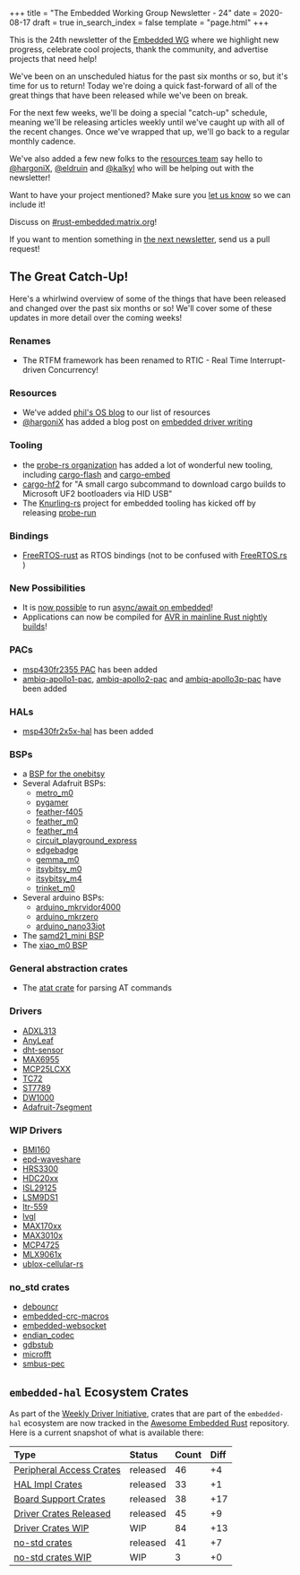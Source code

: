 +++
title = "The Embedded Working Group Newsletter - 24"
date = 2020-08-17
draft = true
in_search_index = false
template = "page.html"
+++

<!-- TODO before release set `draft` to `false` and `in_search_index` to `true` -->

This is the 24th newsletter of the [Embedded WG] where we highlight new progress, celebrate cool projects, thank the community, and advertise projects that need help!

We've been on an unscheduled hiatus for the past six months or so, but it's time for us to return! Today we're doing a quick fast-forward of all of the great things that have been released while we've been on break.

For the next few weeks, we'll be doing a special "catch-up" schedule, meaning we'll be releasing articles weekly until we've caught up with all of the recent changes. Once we've wrapped that up, we'll go back to a regular monthly cadence.

We've also added a few new folks to the [resources team](https://github.com/rust-embedded/wg#the-resources-team) say hello to [@hargoniX](https://github.com/hargonix/), [@eldruin](https://github.com/eldruin) and [@kalkyl](https://github.com/kalkyl) who will be helping out with the newsletter!

Want to have your project mentioned? Make sure you [let us know][the next newsletter] so we can include it!

[Embedded WG]: https://github.com/rust-embedded/wg

<!-- TODO uncomment -->

Discuss on [#rust-embedded:matrix.org]!
<!-- Discuss on [#rust-embedded:matrix.org], [users.rust-lang.org], [on twitter], or [on reddit]! -->

[#rust-embedded:matrix.org]: https://matrix.to/#/#rust-embedded:matrix.org
<!-- [users.rust-lang.org]: https://example.org/#TODO -->
<!-- [on twitter]: https://example.org/#TODO -->
<!-- [on reddit]: https://example.org/#TODO -->

<!-- more -->

If you want to mention something in [the next newsletter], send us a pull request!

[the next newsletter]: https://github.com/rust-embedded/blog/edit/master/content/2020-08-24-newsletter-25.md

## The Great Catch-Up!

Here's a whirlwind overview of some of the things that have been released and changed over the past six months or so!
We'll cover some of these updates in more detail over the coming weeks!

### Renames

* The RTFM framework has been renamed to RTIC - Real Time Interrupt-driven Concurrency!

### Resources

* We've added [phil's OS blog](https://os.phil-opp.com/) to our list of resources
* [@hargoniX](https://github.com/hargonix) has added a blog post on [embedded driver writing](https://hboeving.dev/blog/rust-2c-driver-p1/)

### Tooling

* the [probe-rs organization](https://probe.rs) has added a lot of wonderful new tooling, including [cargo-flash](https://crates.io/crates/cargo-flash) and [cargo-embed](https://crates.io/crates/cargo-embed)
* [cargo-hf2](https://crates.io/crates/cargo-hf2) for "A small cargo subcommand to download cargo builds to Microsoft UF2 bootloaders via HID USB"
* The [Knurling-rs](https://github.com/knurling-rs/meta) project for embedded tooling has kicked off by releasing [probe-run](https://github.com/knurling-rs/probe-run)

### Bindings

* [FreeRTOS-rust](https://crates.io/crates/freertos-rust) as RTOS bindings (not to be confused with [FreeRTOS.rs](https://crates.io/crates/freertos_rs) )

### New Possibilities

* It is [now possible](https://ferrous-systems.com/blog/stable-async-on-embedded/) to run [async/await on embedded](https://blog.rust-lang.org/2020/06/04/Rust-1.44.0.html)!
* Applications can now be compiled for [AVR in mainline Rust nightly builds](https://github.com/rust-lang/rust/issues/44052#issuecomment-663394401)!

### PACs

* [msp430fr2355 PAC](https://crates.io/crates/msp430fr2355) has been added
* [ambiq-apollo1-pac](https://crates.io/crates/ambiq-apollo1-pac), [ambiq-apollo2-pac](https://crates.io/crates/ambiq-apollo2-pac) and [ambiq-apollo3p-pac](https://crates.io/crates/ambiq-apollo3p-pac) have been added

### HALs

* [msp430fr2x5x-hal](https://crates.io/crates/msp430fr2x5x-hal) has been added

### BSPs

* a [BSP for the onebitsy](https://crates.io/crates/onebitsy)
* Several Adafruit BSPs:
    * [metro_m0](https://crates.io/crates/metro_m0)
    * [pygamer](https://crates.io/crates/pygamer)
    * [feather-f405](https://crates.io/crates/feather-f405)
    * [feather_m0](https://crates.io/crates/feather_m0)
    * [feather_m4](https://crates.io/crates/feather_m4)
    * [circuit_playground_express](https://crates.io/crates/circuit_playground_express)
    * [edgebadge](https://crates.io/crates/edgebadge)
    * [gemma_m0](https://crates.io/crates/gemma_m0)
    * [itsybitsy_m0](https://crates.io/crates/itsybitsy_m0)
    * [itsybitsy_m4](https://crates.io/crates/itsybitsy_m4)
    * [trinket_m0](https://crates.io/crates/trinket_m0)
* Several arduino BSPs:
    * [arduino_mkrvidor4000](https://crates.io/crates/arduino_mkrvidor4000)
    * [arduino_mkrzero](https://crates.io/crates/arduino_mkrzero)
    * [arduino_nano33iot](https://crates.io/crates/arduino_nano33iot)
* The [samd21_mini BSP](https://crates.io/crates/samd21_mini)
* The [xiao_m0 BSP](https://crates.io/crates/xiao_m0)

### General abstraction crates

* The [atat crate](https://github.com/BlackbirdHQ/atat) for parsing AT commands

### Drivers

* [ADXL313](https://crates.io/crates/adxl313)
* [AnyLeaf](https://crates.io/crates/anyleaf)
* [dht-sensor](https://crates.io/crates/dht-sensor)
* [MAX6955](https://crates.io/crates/max6955)
* [MCP25LCXX](https://crates.io/crates/microchip-eeprom-25lcxx)
* [TC72](https://crates.io/crates/microchip-tc72r-rs)
* [ST7789](http://crates.io/crates/st7789)
* [DW1000](https://crates.io/crates/dw1000)
* [Adafruit-7segment](https://crates.io/crates/adafruit-7segment)

### WIP Drivers

* [BMI160](https://crates.io/crates/bmi160)
* [epd-waveshare](https://crates.io/crates/epd-waveshare)
* [HRS3300](https://crates.io/crates/hrs3300)
* [HDC20xx](https://crates.io/crates/hdc20xx)
* [ISL29125](https://crates.io/crates/isl29125)
* [LSM9DS1](https://crates.io/crates/lsm9ds1)
* [ltr-559](https://crates.io/crates/ltr-559)
* [lvgl](https://github.com/rafaelcaricio/lvgl-rs)
* [MAX170xx](https://github.com/eldruin/max170xx-rs)
* [MAX3010x](https://crates.io/crates/max3010x)
* [MCP4725](https://crates.io/crates/mcp4725)
* [MLX9061x](https://crates.io/crates/mlx9061x)
* [ublox-cellular-rs](https://github.com/BlackbirdHQ/ublox-cellular-rs)

### no_std crates

* [debouncr](https://crates.io/crates/debouncr)
* [embedded-crc-macros](https://crates.io/crates/embedded-crc-macros)
* [embedded-websocket](https://crates.io/crates/embedded-websocket)
* [endian_codec](https://crates.io/crates/endian_codec)
* [gdbstub](https://crates.io/crates/gdbstub)
* [microfft](https://crates.io/crates/microfft)
* [smbus-pec](https://crates.io/crates/smbus-pec)


## `embedded-hal` Ecosystem Crates

As part of the [Weekly Driver Initiative], crates that are part of the `embedded-hal` ecosystem are now tracked in the [Awesome Embedded Rust] repository. Here is a current snapshot of what is available there:

| Type                       | Status    | Count | Diff |
| :---                       | :-----    | :---- | :--- |
| [Peripheral Access Crates] | released  | 46    | +4   |
| [HAL Impl Crates]          | released  | 33    | +1   |
| [Board Support Crates]     | released  | 38    | +17  |
| [Driver Crates Released]   | released  | 45    | +9   |
| [Driver Crates WIP]        | WIP       | 84    | +13  |
| [no-std crates]            | released  | 41    | +7   |
| [no-std crates WIP]        | WIP       | 3     | +0   |

[Awesome Embedded Rust]: https://github.com/rust-embedded/awesome-embedded-rust
[Weekly Driver Initiative]: https://github.com/rust-embedded/wg/issues/39
[Peripheral Access Crates]: https://github.com/rust-embedded/awesome-embedded-rust#peripheral-access-crates
[HAL Impl Crates]: https://github.com/rust-embedded/awesome-embedded-rust#hal-implementation-crates
[Board Support Crates]: https://github.com/rust-embedded/awesome-embedded-rust#board-support-crates
[Driver Crates Released]: https://github.com/rust-embedded/awesome-embedded-rust#driver-crates
[Driver Crates WIP]: https://github.com/rust-embedded/awesome-embedded-rust#wip
[no-std crates]: https://github.com/rust-embedded/awesome-embedded-rust#no-std-crates
[no-std crates WIP]: https://github.com/rust-embedded/awesome-embedded-rust#wip-1
